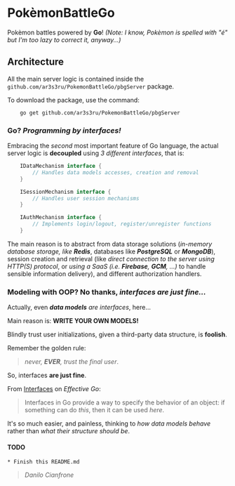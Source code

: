 # PokèmonBattleGo

Pokèmon battles powered by **Go**!
*(Note: I know, Pokèmon is spelled with "é" but I'm too lazy to correct it, anyway...)*

## Architecture

All the main server logic is contained inside the `github.com/ar3s3ru/PokemonBattleGo/pbgServer` package.

To download the package, use the command:

```
    go get github.com/ar3s3ru/PokemonBattleGo/pbgServer
```

### Go? *Programming by interfaces!*

Embracing the *second* most important feature of Go language, the actual server logic is **decoupled** using *3 different interfaces*, that is:

```go
    IDataMechanism interface {
        // Handles data models accesses, creation and removal
    }

    ISessionMechanism interface {
        // Handles user session mechanisms
    }

    IAuthMechanism interface {
        // Implements login/logout, register/unregister functions
    }
```

The main reason is to abstract from data storage solutions (*in-memory database storage, like __Redis__*, databases like *__PostgreSQL__* or *__MongoDB__*), session creation and retrieval (like *direct connection to the server using HTTP(S) protocol*, or *using a SaaS (i.e. __Firebase__, __GCM__, ...)* to handle sensible information delivery), and different authorization handlers.

### Modeling with OOP? No thanks, *interfaces are just fine...*

Actually, even *__data models__ are interfaces*, here...

Main reason is: **WRITE YOUR OWN MODELS!**

Blindly trust user initializations, given a third-party data structure, is **foolish**.

Remember the golden rule:
> _never, **EVER**, trust the final user_.

So, interfaces **are just fine**.

From [Interfaces][go-interfaces-ref] on *Effective Go*:

> Interfaces in Go provide a way to specify the behavior of an object: 
> if something can do *this*, then it can be used *here*.


It's so much easier, and painless, thinking to *how data models behave* rather than *what their structure should be*.

#### TODO

    * Finish this README.md

> *Danilo Cianfrone*

[go-interfaces-ref]: https://golang.org/doc/effective_go.html#interfaces_and_types